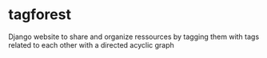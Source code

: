 # tagforest
Django website to share and organize ressources by tagging them with tags related to each other with a directed acyclic graph
